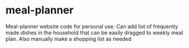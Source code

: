 # meal-planner
Meal-planner website code for personal use. Can add list of frequently made dishes in the household that can be easily dragged to weekly meal plan. Also manually make a shopping list as needed
